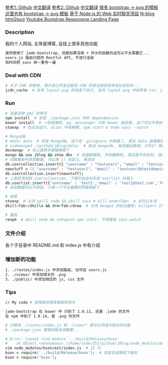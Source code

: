 [参考1: Github](https://github.com/cwbuecheler/node-tutorial-for-frontend-devs)
[中文翻译](http://www.jianshu.com/p/3b045636bcec)
[参考2: Github](https://github.com/cwbuecheler/node-tutorial-2-restful-app)
[中文翻译](http://www.jianshu.com/p/8a90687576f9)
[很多 bootstrap -> pug 的模板](http://rajasegar.github.io/JADE-Bootstrap/getting-started.html)
[这里也有 bootstrap -> pug 模板](https://bootstrap3-jade-node-express-grunt.azurewebsites.net/)
[基于 Node.js 的 Web 实时聊天项目](http://www.maiziedu.com/course/597/)
[N-blog](https://github.com/nswbmw/N-blog)
[html2pug](https://github.com/aaronpowell/html2jade-website)
[Youtube Bootstrap Responsive Landing Page](https://www.youtube.com/channel/UCEzbuVkoykjK1KPV2n0SWEA/videos)
### Description
我的个人网站, 主体是博客, 会挂上很多其他功能
``` zsh
虽然使用了 jade-bootstrap, 但是如果没用 + 开头的函数的话可以不太需要它...
users.js 路由只提供 Restful API, 不进行渲染
找时间把 sass 统一重写一遍
```
### Deal with CDN
``` zsh
# 关于 CDN 的使用, 表示自己开发还是将 CDN 的库全部放到本地比较友好...
jcdn_cache  # 在有 layout.pug 的目录下执行, 会将 layout.pug 中的所有 css, js 放到对应的目录下
```
### Run
``` zsh
# 这是没用 pm2 的情况
npm install  # 安装 ./package.json 中的 dependencies
bower install  # 一些前端库, eg. messenger 只有 bower 能安装, 这个可以不用执行, 默认用的都是 cdnjs.com
staexp  # 在后台运行, alias 中有解释, npm start & node-sass --watch

# MongoDB
# mkdir data  # 存放 MongoDB, 这个在 .gitignore 中屏蔽了, 其实 data 放哪都没关系的...
# sudomongod ~/github/jBlog/data/  # 启动 mongodb, 指定输出路径, 27017 端口, 具体命令参见 alias
docmongo  # 将上面两步直接换掉了
mongo && use jblog && show dbs  # 连接数据库, 并创建新的, 其实是不存在的, 因为没有数据
# 向数据库中添加数据, 可以用 [] 先定义, 再添加
db.usercollection.insert({ "username" : "testuser1", "email" : "testuser1@testdomain.com" })
newstuff = [{ "username" : "testuser2", "email" : "testuser2@testdomain.com" }, { "username" : "testuser3", "email" : "testuser3@testdomain.com" }]
db.usercollection.insert(newstuff);
# 上面是添加到 usercollection, 下面的会自动生成 userlist 并插入
db.userlist.insert({'username' : 'test1','email' : 'test1@test.com','fullname' : 'Bob Smith','age' : 27,'location' : 'San Francisco','gender' : 'Male'})
# 这些数据可以不添加, 只有一个不太重要的界面用到了

# 结束
stoexp  # 关闭 pkill node && pkill sass # kill node<Tab>  # 也可以关闭
dkill<Tab>/dkilla && drm<Tab>/drma  # 关闭 mongod 的后台服务; killport 27017 是针对本地的服务

# 重启
renpm  # qkill node && nohupzsh npm start, 不用重启 sass-watch
```
### 文件介绍
各个子目录中 README.md 和 index.js 中有介绍
### 增加新的功能
``` zsh
1. ./routes/index.js 中添加路由, 也可在 users.js
2. ./views/ 中添加相关的 .pug
3. ./public/ 中添加相应的 js, css 文件
```
### Tips
``` zsh
// My code # 是我修改原来框架的地方

jade-bootstrap 在 bower 中 只到了 1.0.11, 还是 .jade 的文件
在 npm 中到了 1.0.14, 是 .pug 的文件

# 只修改 ./routes/index.js 和 ./view/* 就可以完成大部分的功能
# ./package.json 里面的版本很重要...

# Error: Cannot find module '../build/Release/bson'
#    at Object.<anonymous> (/home/coder352/github/jBlog/node_modules/bson/ext/index.js:15:10)
vim node_modules/bson/ext/index.js  # 15 行
bson = require('../build/Release/bson');  # 将这句话换成下面的
bson = require('bson');
```
